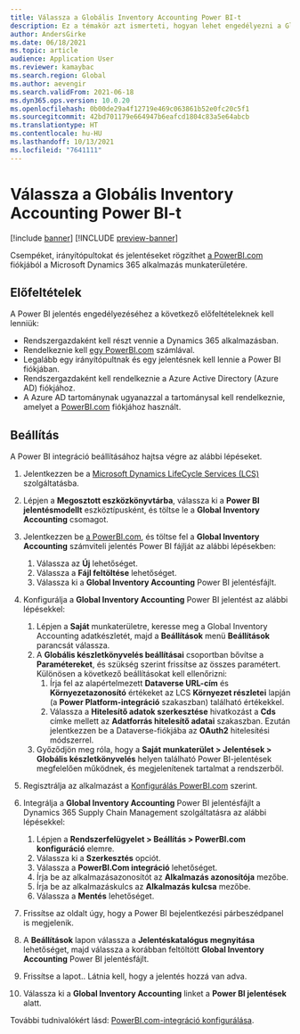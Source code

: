 ```yaml
---
title: Válassza a Globális Inventory Accounting Power BI-t
description: Ez a témakör azt ismerteti, hogyan lehet engedélyezni a Global Inventory Accounting Microsoft Power BI-t.
author: AndersGirke
ms.date: 06/18/2021
ms.topic: article
audience: Application User
ms.reviewer: kamaybac
ms.search.region: Global
ms.author: aevengir
ms.search.validFrom: 2021-06-18
ms.dyn365.ops.version: 10.0.20
ms.openlocfilehash: 0b00de29a4f12719e469c063861b52e0fc20c5f1
ms.sourcegitcommit: 42bd701179e664947b6eafcd1804c83a5e64abcb
ms.translationtype: HT
ms.contentlocale: hu-HU
ms.lasthandoff: 10/13/2021
ms.locfileid: "7641111"
---
```

# <a name="enable-power-bi-for-global-inventory-accounting"></a>Válassza a Globális Inventory Accounting Power BI-t

[!include [banner](../includes/banner.md)]
[!INCLUDE [preview-banner](../includes/preview-banner.md)]

Csempéket, irányítópultokat és jelentéseket rögzíthet [a PowerBI.com](https://powerbi.com/) fiókjából a Microsoft Dynamics 365 alkalmazás munkaterületére.

## <a name="prerequisites"></a>Előfeltételek

A Power BI jelentés engedélyezéséhez a következő előfeltételeknek kell lenniük:

- Rendszergazdaként kell részt vennie a Dynamics 365 alkalmazásban.
- Rendelkeznie kell [egy PowerBI.com](https://powerbi.com/) számlával.
- Legalább egy irányítópultnak és egy jelentésnek kell lennie a Power BI fiókjában.
- Rendszergazdaként kell rendelkeznie a Azure Active Directory (Azure AD) fiókjához.
- A Azure AD tartománynak ugyanazzal a tartománysal kell rendelkeznie, amelyet a [PowerBI.com](https://powerbi.com/) fiókjához használt.

## <a name="setup"></a>Beállítás

A Power BI integráció beállításához hajtsa végre az alábbi lépéseket.

1. Jelentkezzen be a [Microsoft Dynamics LifeCycle Services (LCS)](https://lcs.dynamics.com/Logon/Index) szolgáltatásba.
1. Lépjen a **Megosztott eszközkönyvtárba**, válassza ki a **Power BI jelentésmodellt** eszköztípusként, és töltse le a **Global Inventory Accounting** csomagot. 
1. Jelentkezzen be [a PowerBI.com](https://app.powerbi.com/), és töltse fel a **Global Inventory Accounting** számviteli jelentés Power BI fájlját az alábbi lépésekben:

    1. Válassza az **Új** lehetőséget.
    1. Válassza a **Fájl feltöltése** lehetőséget.
    1. Válassza ki a **Global Inventory Accounting** Power BI jelentésfájlt.

1. Konfigurálja a **Global Inventory Accounting** Power BI jelentést az alábbi lépésekkel:

    1. Lépjen a **Saját** munkaterületre, keresse meg a Global Inventory Accounting adatkészletét, majd a **Beállítások** menü **Beállítások** parancsát válassza.
    1. A **Globális készletkönyvelés beállításai** csoportban bővítse a **Paramétereket**, és szükség szerint frissítse az összes paramétert. Különösen a következő beállításokat kell ellenőrizni:
        1. Írja fel az alapértelmezett **Dataverse URL-cím** és **Környezetazonosító** értékeket az LCS **Környezet részletei** lapján (a **Power Platform-integráció** szakaszban) található értékekkel.
        1. Válassza a **Hitelesítő adatok szerkesztése** hivatkozást a **Cds** címke mellett az **Adatforrás hitelesítő adatai** szakaszban. Ezután jelentkezzen be a Dataverse-fiókjába az **OAuth2** hitelesítési módszerrel.
    1. Győződjön meg róla, hogy a **Saját munkaterület \> Jelentések \> Globális készletkönyvelés** helyen található Power BI-jelentések megfelelően működnek, és megjelenítenek tartalmat a rendszerből.

1. Regisztrálja az alkalmazást a [Konfigurálás PowerBI.com](../../fin-ops-core/dev-itpro/analytics/configure-power-bi-integration.md#registration-process) szerint.
1. Integrálja a **Global Inventory Accounting** Power BI jelentésfájlt a Dynamics 365 Supply Chain Management szolgáltatásra az alábbi lépésekkel:

    1. Lépjen a **Rendszerfelügyelet \> Beállítás \> PowerBI.com konfiguráció** elemre.
    1. Válassza ki a **Szerkesztés** opciót.
    1. Válassza a **PowerBI.Com integráció** lehetőséget.
    1. Írja be az alkalmazásazonosítót az **Alkalmazás azonosítója** mezőbe.
    1. Írja be az alkalmazáskulcs az **Alkalmazás kulcsa** mezőbe.
    1. Válassza a **Mentés** lehetőséget.

1. Frissítse az oldalt úgy, hogy a Power BI bejelentkezési párbeszédpanel is megjelenik.
1. A **Beállítások** lapon válassza a **Jelentéskatalógus megnyitása** lehetőséget, majd válassza a korábban feltöltött **Global Inventory Accounting** Power BI jelentésfájlt.
1. Frissítse a lapot.. Látnia kell, hogy a jelentés hozzá van adva.
1. Válassza ki a **Global Inventory Accounting** linket a **Power BI jelentések** alatt.

További tudnivalókért lásd: [PowerBI.com-integráció konfigurálása](../../fin-ops-core/dev-itpro/analytics/configure-power-bi-integration.md).
